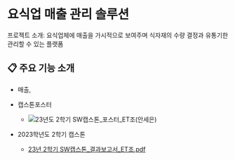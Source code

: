 
# 요식업 매출 관리 솔루션
프로젝트 소개: 요식업체에 매출을 가시적으로 보여주며 식자재의 수량 결정과 유통기한 관리할 수 있는 플랫폼

## 📋 주요 기능 소개
- 매출, 

+ 캡스톤포스터
  + ![23년도 2학기 SW캡스톤_포스터_ET조(안세은)](https://github.com/user-attachments/assets/4dead856-4b63-4cb2-9f17-3be2791b133f)

+ 2023학년도 2학기 캡스톤
  + [23년 2학기 SW캡스톤_결과보고서_ET조.pdf](https://github.com/user-attachments/files/17191643/23.2.SW._._ET.pdf)
